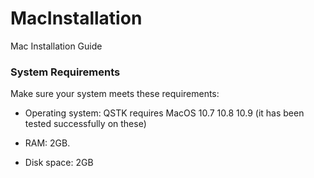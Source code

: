 # MacInstallation
Mac Installation Guide

### System Requirements
Make sure your system meets these requirements:
  
  - Operating system: QSTK requires MacOS 10.7 10.8 10.9 (it has been tested successfully on these)
  
  - RAM: 2GB.
  
  - Disk space: 2GB

